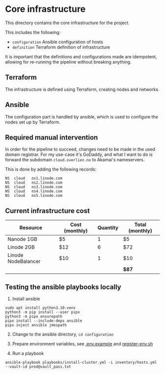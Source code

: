 # Core infrastructure

This directory contains the core infrastructure for the project.

This includes the following:

- `configuration` Ansible configuration of hosts
- `definition` Terraform definition of infrastructure

It is important that the definitions and configurations made are idempotent, allowing for re-running the pipeline without breaking anything.

## Terraform

The infrastructure is defined using Terraform, creating nodes and networks.

## Ansible

The configuration part is handled by ansible, which is used to configure the nodes set up by Terraform.

## Required manual intervention

In order for the pipeline to succeed, changes need to be made in the used domain registrar.
For my use-case it's GoDaddy, and what I want to do is forward the subdomain `cloud.overlien.no` to Akamai's nameservers.

This is done by adding the following records:

```
NS  cloud   ns1.linode.com
NS  cloud   ns2.linode.com
NS  cloud   ns3.linode.com
NS  cloud   ns4.linode.com
NS  cloud   ns5.linode.com
```

## Current infrastructure cost

| Resource            | Cost (monthly) | Quantity | Total (monthly) |
| ------------------- | -------------- | -------- | --------------- |
| Nanode 1GB          | $5             | 1        | $5              |
| Linode 2GB          | $12            | 6        | $72             |
| Linode NodeBalancer | $10            | 1        | $10             |
|                     |                |          | **$87**         |

## Testing the ansible playbooks locally

1. Install ansible

```
sudo apt install python3.10-venv
python3 -m pip install --user pipx
python3 -m pipx ensurepath
pipx install --include-deps ansible
pipx inject ansible jmespath
```

2. Change to the ansible directory, `cd configuration`

3. Prepare environment variables, see [.env.example](configuration/.env.example) and [register-env.sh](configuration/register-env.sh)

4. Run a playbook

```
ansible-playbook playbooks/install-cluster.yml -i inventory/hosts.yml --vault-id prod@vault_pass.txt
```
